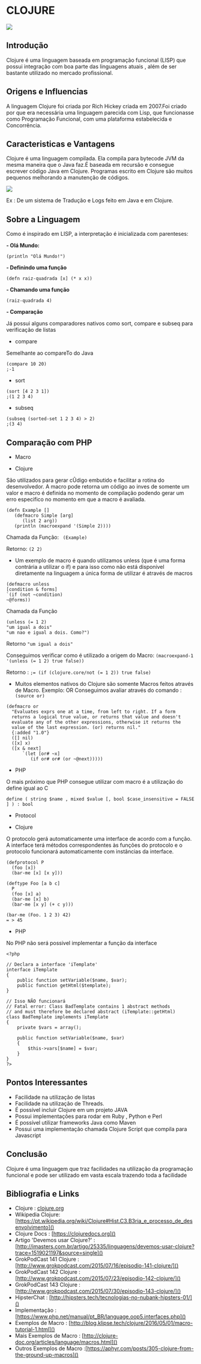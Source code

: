 # **CLOJURE**




![](https://pbs.twimg.com/profile_images/1491801917/clojure-conj-logo-square.png)


## **Introdução**

Clojure é uma linguagem baseada em programação funcional (LISP) que possui integração com boa parte das linguagens atuais , além de ser bastante utilizado no mercado profissional.


## **Origens e Influencias**

A linguagem Clojure foi criada por Rich Hickey criada em 2007.Foi criado por que era necessária uma linguagem parecida com Lisp, que funcionasse como Programação Funcional, com uma plataforma estabelecida e Concorrência.


## **Caracteristicas e Vantagens**

Clojure é uma linguagem compilada. Ela compila para bytecode JVM da mesma maneira que o Java faz.É baseada em recursão e consegue escrever código Java em  Clojure. 
Programas escrito em Clojure são muitos pequenos melhorando a manutenção de códigos.

![](http://conteudo.imasters.com.br/25335/49477.png)

Ex : De um sistema de Tradução e Logs feito em Java e em Clojure.

## **Sobre a Linguagem**


Como é inspirado em LISP, a interpretação é inicializada com parenteses:

**- Olá Mundo:** 

    (println "Olá Mundo!")
    

**- Definindo uma função**


    (defn raiz-quadrada [x] (* x x))


**- Chamando uma função**

```
(raiz-quadrada 4)
```

**- Comparação**

Já possui alguns comparadores nativos como sort, compare e subseq para verificação de listas

 - compare

Semelhante ao compareTo do Java

```
(compare 10 20)
;-1
```

- sort


```
(sort [4 2 3 1])
;(1 2 3 4)
```

- subseq

```
(subseq (sorted-set 1 2 3 4) > 2)
;(3 4)
```



## **Comparação com PHP**

- Macro

- Clojure


São utilizados para gerar cÛdigo embutido e facilitar a rotina do desenvolvedor.
A macro pode retorna um código ao inves de somente um valor e  macro é definida no momento de compilação podendo gerar um erro especifico no momento em que a macro é avaliada.



```
(defn Example []
   (defmacro Simple [arg]
      (list 2 arg))
   (println (macroexpand '(Simple 2))))
```

Chamada da Função: ``` (Example)```

Retorno: ```(2 2)```

- Um exemplo de macro é quando utilizamos unless (que é uma forma contrária a utilizar o if) e para isso como não está disponivel diretamente na linguagem a única forma de utilizar é através de macros

```
(defmacro unless
[condition & forms]
`(if (not ~condition)
~@forms))
```
Chamada da Função
```
(unless (= 1 2)
"um igual a dois"
"um nao e igual a dois. Como?")
```
Retorno  ```"um igual a dois"```

Conseguimos verificar como é utilizado a origem do Macro:
```(macroexpand-1 '(unless (= 1 2) true false))```

Retorno : ```;= (if (clojure.core/not (= 1 2)) true false)```

-  Muitos elementos nativos do Clojure são somente Macros feitos através de Macro.
Exemplo: OR
Conseguimos avaliar através do comando : ``` (source or)```
```
(defmacro or
  "Evaluates exprs one at a time, from left to right. If a form
  returns a logical true value, or returns that value and doesn't
  evaluate any of the other expressions, otherwise it returns the
  value of the last expression. (or) returns nil."
  {:added "1.0"}
  ([] nil)
  ([x] x)
  ([x & next]
      `(let [or# ~x]
         (if or# or# (or ~@next)))))
```

- PHP


O mais próximo que PHP consegue utilizar com macro é a utilização do define igual ao C

```
define ( string $name , mixed $value [, bool $case_insensitive = FALSE ] ) : bool
```


- Protocol

- Clojure

O protocolo gerá automaticamente uma interface de acordo com a função.
A interface terá métodos correspondentes às funções do protocolo e o protocolo funcionará automaticamente com instâncias da interface.

```
(defprotocol P
  (foo [x])
  (bar-me [x] [x y]))

(deftype Foo [a b c]
  P
  (foo [x] a)
  (bar-me [x] b)
  (bar-me [x y] (+ c y)))

(bar-me (Foo. 1 2 3) 42)
= > 45
```

- PHP

No PHP não será possivel implementar a função da interface


```
<?php

// Declara a interface 'iTemplate'
interface iTemplate
{
    public function setVariable($name, $var);
    public function getHtml($template);
}

// Isso NÃO funcionará
// Fatal error: Class BadTemplate contains 1 abstract methods
// and must therefore be declared abstract (iTemplate::getHtml)
class BadTemplate implements iTemplate
{
    private $vars = array();

    public function setVariable($name, $var)
    {
        $this->vars[$name] = $var;
    }
}
?>

```


## **Pontos Interessantes**

- Facilidade na utilização de listas
- Facilidade na utilização de Threads.
- É possível incluir Clojure em um projeto JAVA
- Possui implementações para rodar em Ruby , Python e Perl
- É possível utilizar frameworks Java como Maven
- Possui uma implementação chamada Clojure Script que compila para Javascript 


## **Conclusão**

Clojure é uma linguagem que traz facilidades na utilização da programação funcional e pode ser utilizado em vasta escala trazendo toda a facilidade 






## **Bibliografia e Links**


- Clojure : [clojure.org]()
- Wikipedia Clojure: [https://pt.wikipedia.org/wiki/Clojure#Hist.C3.B3ria_e_processo_de_desenvolvimento]()
- Clojure Docs : [https://clojuredocs.org]()
- Artigo 'Devemos usar Clojure?' : [http://imasters.com.br/artigo/25335/linguagens/devemos-usar-clojure?trace=1519021197&source=single]()
- GrokPodCast 141 Clojure : [http://www.grokpodcast.com/2015/07/16/episodio-141-clojure/]()
- GrokPodCast 142 Clojure : [http://www.grokpodcast.com/2015/07/23/episodio-142-clojure/]()
- GrokPodCast 143 Clojure : [http://www.grokpodcast.com/2015/07/30/episodio-143-clojure/]()
- HipsterChat : [http://hipsters.tech/tecnologias-no-nubank-hipsters-01/]()
- Implementação : [https://www.php.net/manual/pt_BR/language.oop5.interfaces.php]()
- Exemplos de Macro : [http://blog.klipse.tech/clojure/2016/05/01/macro-tutorial-1.html]()
- Mais Exemplos de Macro : [http://clojure-doc.org/articles/language/macros.html]()
- Outros Exemplos de Macro :[https://aphyr.com/posts/305-clojure-from-the-ground-up-macros]()


